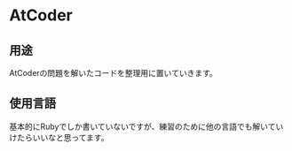 # AtCoder

## 用途
AtCoderの問題を解いたコードを整理用に置いていきます。

## 使用言語
基本的にRubyでしか書いていないですが、練習のために他の言語でも解いていけたらいいなと思ってます。
